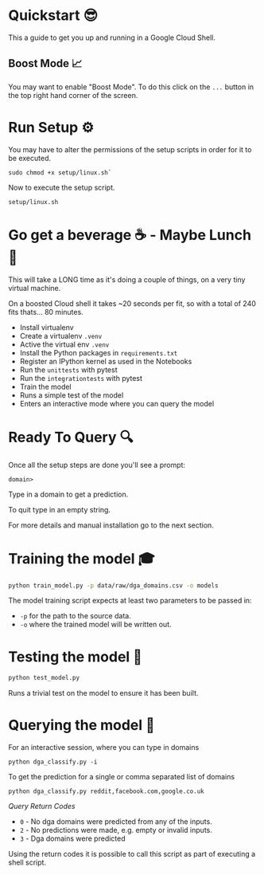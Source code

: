 # Quickstart 😎

This a guide to get you up and running in a Google Cloud Shell.

## Boost Mode 📈

You may want to enable "Boost Mode". To do this click on the `...` button in the top right hand corner of the screen.

# Run Setup ⚙

You may have to alter the permissions of the setup scripts in order for it to be executed.

```
sudo chmod +x setup/linux.sh`
```

Now to execute the setup script.
```
setup/linux.sh
```

# Go get a beverage ☕ - Maybe Lunch 🥙
This will take a LONG time as it's doing a couple of things, on a very tiny virtual machine.

On a boosted Cloud shell it takes ~20 seconds per fit, so with a total of 240 fits thats... 80 minutes. 

* Install virtualenv
* Create a virtualenv `.venv`
* Active the virtual env `.venv`
* Install the Python packages in `requirements.txt`
* Register an IPython kernel as used in the Notebooks
* Run the `unittests` with pytest
* Run the `integrationtests` with pytest
* Train the model
* Runs a simple test of the model
* Enters an interactive mode where you can query the model

# Ready To Query 🔍

Once all the setup steps are done you'll see a prompt:
```
domain>
```

Type in a domain to get a prediction.

To quit type in an empty string.

For more details and manual installation go to the next section.

# Training the model 🎓

```bash
python train_model.py -p data/raw/dga_domains.csv -o models
``` 

The model training script expects at least two parameters to be passed in:
* `-p` for the path to the source data.
* `-o` where the trained model will be written out.

# Testing the model 🐛
```bash
python test_model.py
```

Runs a trivial test on the model to ensure it has been built.

# Querying the model 🤔

For an interactive session, where you can type in domains
````
python dga_classify.py -i
````

To get the prediction for a single or comma separated list of domains
````
python dga_classify.py reddit,facebook.com,google.co.uk
````

*Query Return Codes*
* `0` - No dga domains were predicted from any of the inputs.
* `2` - No predictions were made, e.g. empty or invalid inputs.
* `3` - Dga domains were predicted

Using the return codes it is possible to call this script as part of executing a shell script.